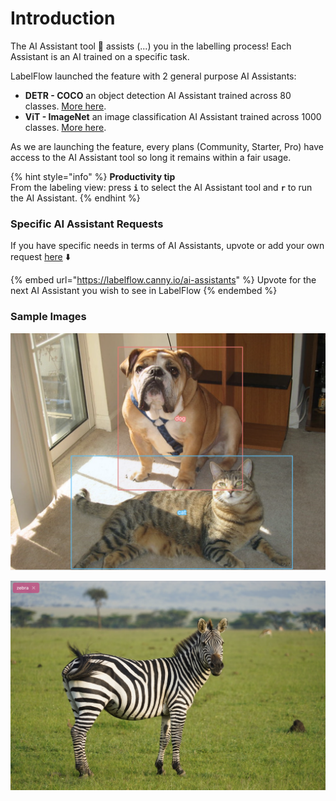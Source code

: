 # Introduction

The AI Assistant tool :drum: assists (...) you in the labelling process! Each Assistant is an AI trained on a specific task.

LabelFlow launched the feature with 2 general purpose AI Assistants:

* **DETR - COCO** an object detection AI Assistant trained across 80 classes. [More here](detr-coco.md).
* **ViT - ImageNet** an image classification AI Assistant trained across 1000 classes. [More here](vit-imagenet.md).

As we are launching the feature, every plans (Community, Starter, Pro) have access to the AI Assistant tool so long it remains within a fair usage.

{% hint style="info" %}
**Productivity tip**\
From the labeling view: press **`i`** to select the AI Assistant tool and **`r`** to run the AI Assistant.
{% endhint %}

### Specific AI Assistant Requests

If you have specific needs in terms of AI Assistants, upvote or add your own request [here](https://labelflow.canny.io/ai-assistants) ⬇️

{% embed url="https://labelflow.canny.io/ai-assistants" %}
Upvote for the next AI Assistant you wish to see in LabelFlow
{% endembed %}

### Sample Images

![Object detection with DETR - COCO AI Assistant](<../.gitbook/assets/image (11).png>)

![Image classification with ViT - ImageNet AI Assistant](<../.gitbook/assets/image (10).png>)

